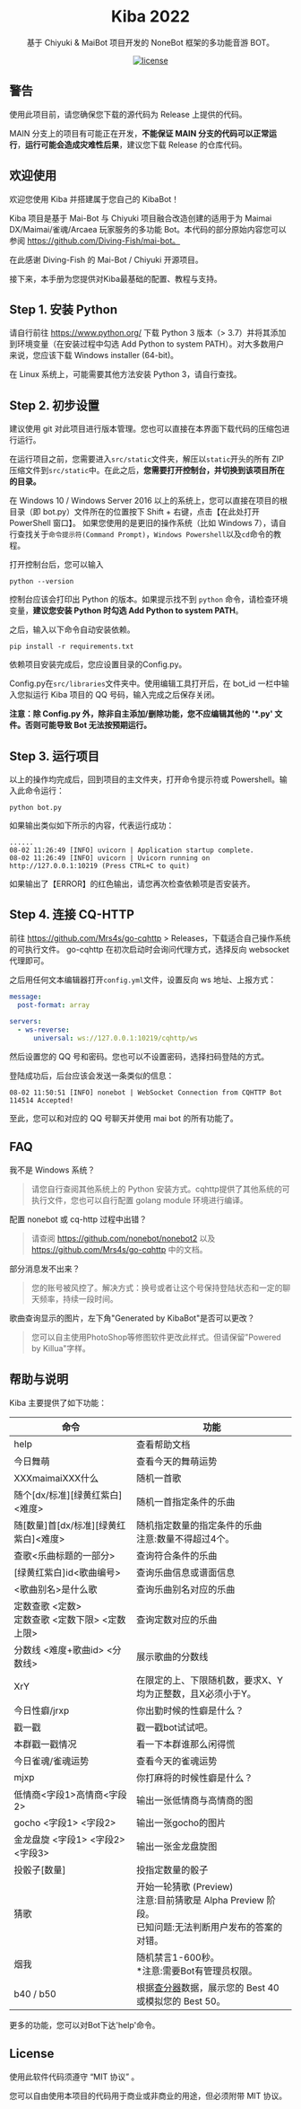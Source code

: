<div align="center">

# Kiba 2022
<!-- prettier-ignore-start -->
<!-- markdownlint-disable-next-line MD036 -->
基于 Chiyuki & MaiBot 项目开发的 NoneBot 框架的多功能音游 BOT。
<!-- prettier-ignore-end -->

<p align="center">
  <a href="https://raw.githubusercontent.com/Blitz-Raynor/Kiba/main/LICENSE">
    <img src="https://img.shields.io/github/license/Blitz-Raynor/Kiba" alt="license">
  </a>

<div align="left">

## 警告

使用此项目前，请您确保您下载的源代码为 Release 上提供的代码。

MAIN 分支上的项目有可能正在开发，**不能保证 MAIN 分支的代码可以正常运行**，**运行可能会造成灾难性后果**，建议您下载 Release 的仓库代码。

## 欢迎使用

欢迎您使用 Kiba 并搭建属于您自己的 KibaBot！ 

Kiba 项目是基于 Mai-Bot 与 Chiyuki 项目融合改造创建的适用于为 Maimai DX/Maimai/雀魂/Arcaea 玩家服务的多功能 Bot。本代码的部分原始内容您可以参阅 https://github.com/Diving-Fish/mai-bot。

在此感谢 Diving-Fish 的 Mai-Bot / Chiyuki 开源项目。

接下来，本手册为您提供对Kiba最基础的配置、教程与支持。

## Step 1. 安装 Python

请自行前往 https://www.python.org/ 下载 Python 3 版本（> 3.7）并将其添加到环境变量（在安装过程中勾选 Add Python to system PATH）。对大多数用户来说，您应该下载 Windows installer (64-bit)。

在 Linux 系统上，可能需要其他方法安装 Python 3，请自行查找。

## Step 2. 初步设置

建议使用 git 对此项目进行版本管理。您也可以直接在本界面下载代码的压缩包进行运行。

在运行项目之前，您需要进入`src/static`文件夹，解压以`static`开头的所有 ZIP 压缩文件到`src/static`中。在此之后，**您需要打开控制台，并切换到该项目所在的目录。**

在 Windows 10 / Windows Server 2016 以上的系统上，您可以直接在项目的根目录（即 bot.py）文件所在的位置按下 Shift + 右键，点击【在此处打开 PowerShell 窗口】。
如果您使用的是更旧的操作系统（比如 Windows 7），请自行查找关于`命令提示符(Command Prompt)`，`Windows Powershell`以及`cd`命令的教程。

打开控制台后，您可以输入
```
python --version
```
控制台应该会打印出 Python 的版本。如果提示找不到 `python` 命令，请检查环境变量，**建议您安装 Python 时勾选 Add Python to system PATH**。

之后，输入以下命令自动安装依赖。
```
pip install -r requirements.txt
```
依赖项目安装完成后，您应设置目录的Config.py。

Config.py在`src/libraries`文件夹中。使用编辑工具打开后，在 bot_id 一栏中输入您拟运行 Kiba 项目的 QQ 号码，输入完成之后保存关闭。

**注意：除 Config.py 外，除非自主添加/删除功能，您不应编辑其他的 '*.py' 文件。否则可能导致 Bot 无法按预期运行。**

## Step 3. 运行项目

以上的操作均完成后，回到项目的主文件夹，打开命令提示符或 Powershell。输入此命令运行：
```
python bot.py
```
如果输出类似如下所示的内容，代表运行成功：
```
......
08-02 11:26:49 [INFO] uvicorn | Application startup complete.
08-02 11:26:49 [INFO] uvicorn | Uvicorn running on http://127.0.0.1:10219 (Press CTRL+C to quit)
```
如果输出了【ERROR】的红色输出，请您再次检查依赖项是否安装齐。

## Step 4. 连接 CQ-HTTP

前往 https://github.com/Mrs4s/go-cqhttp > Releases，下载适合自己操作系统的可执行文件。
go-cqhttp 在初次启动时会询问代理方式，选择反向 websocket 代理即可。

之后用任何文本编辑器打开`config.yml`文件，设置反向 ws 地址、上报方式：
```yml
message:
  post-format: array
  
servers:
  - ws-reverse:
      universal: ws://127.0.0.1:10219/cqhttp/ws
```
然后设置您的 QQ 号和密码。您也可以不设置密码，选择扫码登陆的方式。

登陆成功后，后台应该会发送一条类似的信息：
```
08-02 11:50:51 [INFO] nonebot | WebSocket Connection from CQHTTP Bot 114514 Accepted!
```
至此，您可以和对应的 QQ 号聊天并使用 mai bot 的所有功能了。

## FAQ

我不是 Windows 系统？
> 请您自行查阅其他系统上的 Python 安装方式。cqhttp提供了其他系统的可执行文件，您也可以自行配置 golang module 环境进行编译。

配置 nonebot 或 cq-http 过程中出错？
> 请查阅 https://github.com/nonebot/nonebot2 以及 https://github.com/Mrs4s/go-cqhttp 中的文档。

部分消息发不出来？
> 您的账号被风控了。解决方式：换号或者让这个号保持登陆状态和一定的聊天频率，持续一段时间。

歌曲查询显示的图片，左下角"Generated by KibaBot"是否可以更改？
> 您可以自主使用PhotoShop等修图软件更改此样式。但请保留"Powered by Killua"字样。

## 帮助与说明

Kiba 主要提供了如下功能：

命令 | 功能
--- | ---
help | 查看帮助文档
今日舞萌 | 查看今天的舞萌运势
XXXmaimaiXXX什么 | 随机一首歌
随个[dx/标准][绿黄红紫白]<难度> | 随机一首指定条件的乐曲
随[数量]首[dx/标准][绿黄红紫白]<难度> | 随机指定数量的指定条件的乐曲<br>注意:数量不得超过4个。
查歌<乐曲标题的一部分> | 查询符合条件的乐曲
[绿黄红紫白]id<歌曲编号> | 查询乐曲信息或谱面信息
<歌曲别名>是什么歌 | 查询乐曲别名对应的乐曲
定数查歌 <定数> <br> 定数查歌 <定数下限> <定数上限> |  查询定数对应的乐曲
分数线 <难度+歌曲id> <分数线> | 展示歌曲的分数线
XrY | 在限定的上、下限随机数，要求X、Y均为正整数，且X必须小于Y。
今日性癖/jrxp | 你出勤时候的性癖是什么？
戳一戳 | 戳一戳bot试试吧。
本群戳一戳情况 | 看一下本群谁那么闲得慌
今日雀魂/雀魂运势 | 查看今天的雀魂运势
mjxp | 你打麻将的时候性癖是什么？
低情商<字段1>高情商<字段2> | 输出一张低情商与高情商的图
gocho <字段1> <字段2> | 输出一张gocho的图片
金龙盘旋 <字段1> <字段2> <字段3> | 输出一张金龙盘旋图
投骰子[数量] | 投指定数量的骰子
猜歌 | 开始一轮猜歌 (Preview)*<br>* 注意:目前猜歌是 Alpha Preview 阶段。<br> 已知问题:无法判断用户发布的答案的对错。
烟我 | 随机禁言1-600秒。<br>*注意:需要Bot有管理员权限。
b40 / b50 | 根据[查分器](https://www.diving-fish.com/maimaidx/prober/)数据，展示您的 Best 40 或模拟您的 Best 50。

更多的功能，您可以对Bot下达'help'命令。

## License


使用此软件代码须遵守 “MIT 协议” 。

您可以自由使用本项目的代码用于商业或非商业的用途，但必须附带 MIT 协议。
